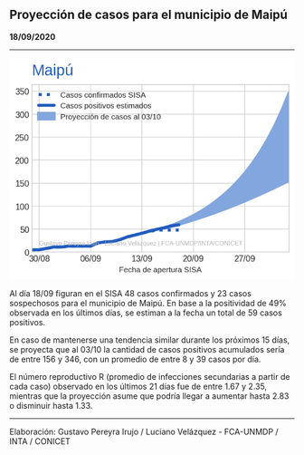 ## Proyección de casos para el municipio de Maipú

**18/09/2020**

---
![](proyección_maipú.png?raw=true)

Al día 18/09 figuran en el SISA 48 casos confirmados y 23 casos sospechosos para el municipio de Maipú. En base a la positividad de 49% observada en los últimos días, se estiman a la fecha un total de 59 casos positivos.

En caso de mantenerse una tendencia similar durante los próximos 15 días, se proyecta que al 03/10 la cantidad de casos positivos acumulados sería de entre 156 y 346, con un promedio de entre 8 y 39 casos por día.

El número reproductivo R (promedio de infecciones secundarias a partir de cada caso) observado en los últimos 21 días fue de entre 1.67 y 2.35, mientras que la proyección asume que podría llegar a aumentar hasta 2.83 o disminuir hasta 1.33. 

---

Elaboración: Gustavo Pereyra Irujo / Luciano Velázquez - FCA-UNMDP / INTA / CONICET

